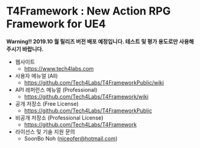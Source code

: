 # T4Framework : New Action RPG Framework for UE4

**Warning!! 2019.10 월 릴리즈 버전 배포 예정입니다. 테스트 및 평가 용도로만 사용해주시기 바랍니다.**

- 웹사이트
  - <https://www.tech4labs.com>
- 사용자 메뉴얼 (All)
  - <https://github.com/Tech4Labs/T4FrameworkPublic/wiki>
- API 레퍼런스 메뉴얼 (Professional)
  - <https://github.com/Tech4Labs/T4Framework/wiki>
- 공개 저장소 (Free License)
  - <https://github.com/Tech4Labs/T4FrameworkPublic>
- 비공개 저장소 (Professional License)
  - <https://github.com/Tech4Labs/T4Framework>
- 라이선스 및 기술 지원 문의
  - SoonBo Noh (<niceofer@hotmail.com>)
  